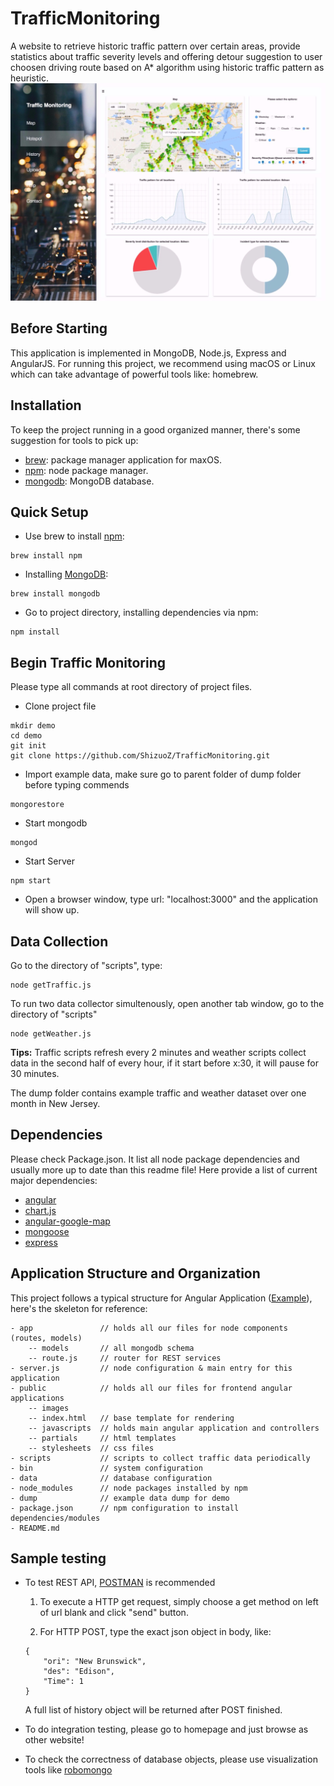 # TrafficMonitoring

A website to retrieve historic traffic pattern over certain areas, provide statistics about traffic severity levels and offering detour suggestion to user choosen driving route based on A* algorithm using historic traffic pattern as heuristic.
![alt tag](/public/images/TrafficMonitoring_web_screenshot.jpeg)


## Before Starting
This application is implemented in MongoDB, Node.js, Express and AngularJS. For running this project, we recommend using macOS or Linux which can take advantage of powerful tools like: homebrew.


## Installation
To keep the project running in a good organized manner, there's some suggestion for tools to pick up:
- [brew](http://brew.sh): package manager application for maxOS.
- [npm](https://www.npmjs.com/): node package manager.
- [mongodb](https://docs.mongodb.com/v3.2/tutorial/install-mongodb-on-os-x/): MongoDB database.


## Quick Setup
* Use brew to install [npm](https://docs.npmjs.com/getting-started/installing-node):
``` 
brew install npm
````

* Installing [MongoDB](https://docs.mongodb.com/v3.2/tutorial/install-mongodb-on-os-x/):
```
brew install mongodb
````

* Go to project directory, installing dependencies via npm: 
```
npm install
````


## Begin Traffic Monitoring 

Please type all commands at root directory of project files.

- Clone project file
```
mkdir demo
cd demo
git init
git clone https://github.com/ShizuoZ/TrafficMonitoring.git
````

- Import example data, make sure go to parent folder of dump folder before typing commends
```
mongorestore
````

- Start mongodb
```
mongod
````

- Start Server
```
npm start
````

- Open a browser window, type url: "localhost:3000" and the application will show up.


## Data Collection
Go to the directory of "scripts", type:
```
node getTraffic.js
````

To run two data collector simultenously, open another tab window, go to the directory of "scripts"
```
node getWeather.js
````

**Tips:** Traffic scripts refresh every 2 minutes and weather scripts collect data in the second half of every hour, if it start before x:30, it will pause for 30 minutes.

The dump folder contains example traffic and weather dataset over one month in New Jersey.


## Dependencies
Please check Package.json. It list all node package dependencies and usually more up to date than this readme file!
Here provide a list of current major dependencies: 
- [angular](https://github.com/angular/angular.js)
- [chart.js](https://github.com/jtblin/angular-chart.js)
- [angular-google-map](https://github.com/angular-ui/angular-google-maps)
- [mongoose](https://github.com/Automattic/mongoose)
- [express](http://expressjs.com/)


## Application Structure and Organization
This project follows a typical structure for Angular Application ([Example](https://scotch.io/tutorials/node-and-angular-to-do-app-application-organization-and-structure)), here's the skeleton for reference:
```
- app               // holds all our files for node components (routes, models)
    -- models       // all mongodb schema
    -- route.js     // router for REST services   
- server.js         // node configuration & main entry for this application
- public            // holds all our files for frontend angular applications
    -- images
    -- index.html   // base template for rendering
    -- javascripts  // holds main angular application and controllers
    -- partials     // html templates
    -- stylesheets  // css files
- scripts           // scripts to collect traffic data periodically
- bin               // system configuration
- data              // database configuration               
- node_modules      // node packages installed by npm
- dump              // example data dump for demo
- package.json      // npm configuration to install dependencies/modules
- README.md
````

## Sample testing
- To test REST API, [POSTMAN](https://www.getpostman.com/) is recommended

    1. To execute a HTTP get request, simply choose a get method on left of url blank and click "send" button.

    2. For HTTP POST, type the exact json object in body, like: 
    ```
    {
        "ori": "New Brunswick",
        "des": "Edison",
        "Time": 1
    }
    ````
    A full list of history object will be returned after POST finished.

- To do integration testing, please go to homepage and just browse as other website!

- To check the correctness of database objects, please use visualization tools like [robomongo](https://robomongo.org/)

